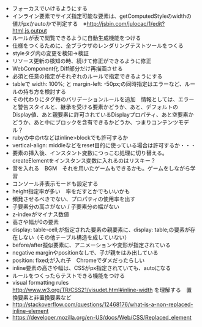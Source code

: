 - フォーカスでいけるようにする
- インライン要素でサイズ指定可能な要素は、getComputedStyleのwidthの値がpxかautoかで判定する　※http://jsbin.com/julocac/1/edit?html,js,output
- ルールが表で閲覧できるように自動生成機能をつける
- 仕様をつくるために、全ブラウザのレンダリングテストツールをつくる
- styleタグ内の変更を検知→検証
- リソース更新の検知の時、続けて修正ができるように修正
- WebComponent化 Diff部分だけ再描画させる
- 必須と任意の指定がそれぞれのルールで指定できるようにする
- tableで width: 100%; と margin-left: -50px;の同時指定はエラーなど、ルールの持ち方を検討する
- その代わりにタグ毎のバリデーションルールを追加　情報としては、エラーと警告スタイルと、継承を受ける要素かどうか、あと、デフォルトのDisplay値、あと親要素に許可されているDisplayプロパティ、あと空要素かどうか、あと中にブロックを含有できるかどうか、つまりコンテンツモデル？
- rubyの中のrtなどはinline>blockでも許可するか
- vertical-align: middleなどをreset目的に使っている場合は許可するか・・・
- 要素の挿入後、インスタント変数につっこむ処理に切り替える。createElementをインスタンス変数に入れるのはリスキー？
- 音を入れる　BGM　それを用いたゲームもできるかも。ゲームをしながら学習
- コンソール非表示モードも設定する
- height指定率が多い　率をだすとかでもいいかも
- 頻発させるべきでない、プロパティの使用率を出す
- 子要素分の高さがない / 子要素分の幅がない
- z-indexがマイナス数値
- 高さや幅が0の要素
- display: table-cell;が指定された要素の親要素に、display: table;の要素が存在しない（その他テーブル構造を成していない）
- before/after擬似要素に、アニメーションや変形が指定されている
- negative marginやpositionなしで、子が親をはみ出している
- position: fixed;が入れ子　Chromeでダメだったらしい
- inline要素の高さや幅は、CSSがpx指定されていても、autoになる
- ルールをつくったらテストできる機能をつける
- visual formatting rules http://www.w3.org/TR/CSS21/visudet.html#inline-width を理解する　置換要素と非置換要素など
- http://stackoverflow.com/questions/12468176/what-is-a-non-replaced-inline-element
- https://developer.mozilla.org/en-US/docs/Web/CSS/Replaced_element
